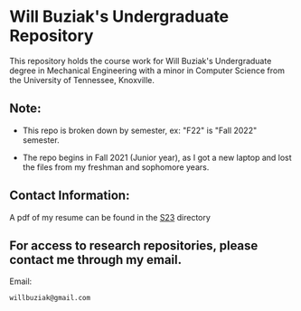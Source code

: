# Will Buziak's Undergraduate Repository
This repository holds the course work for Will Buziak's Undergraduate degree in Mechanical Engineering with a minor in Computer Science from the University of Tennessee, Knoxville.

## Note:

- This repo is broken down by semester, ex: "F22" is "Fall 2022" semester.

- The repo begins in Fall 2021 (Junior year), as I got a new laptop and lost the files from my freshman and sophomore years.

## Contact Information:
A pdf of my resume can be found in the [S23](https://github.com/wbuz24/Undergrad-Repo/blob/master/S23/will-buziak-resume.pdf) directory

## For access to research repositories, please contact me through my email.

Email:

```
willbuziak@gmail.com
```

